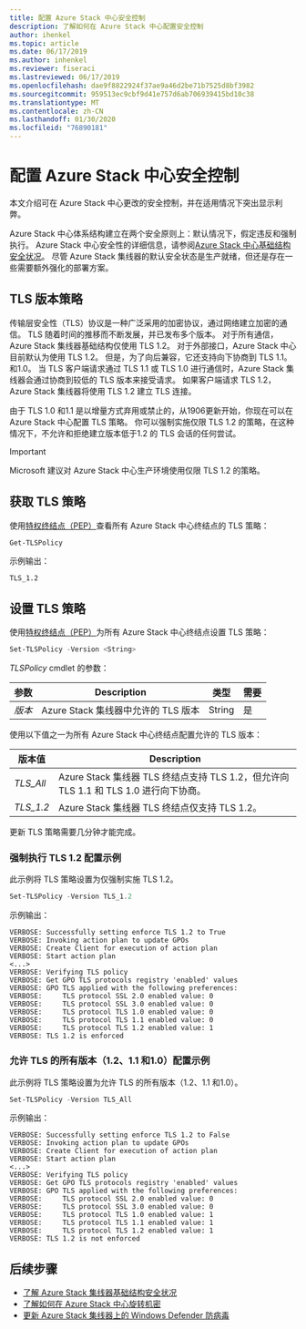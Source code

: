 ```yaml
---
title: 配置 Azure Stack 中心安全控制
description: 了解如何在 Azure Stack 中心配置安全控制
author: ihenkel
ms.topic: article
ms.date: 06/17/2019
ms.author: inhenkel
ms.reviewer: fiseraci
ms.lastreviewed: 06/17/2019
ms.openlocfilehash: dae9f8822924f37ae9a46d2be71b7525d8bf3982
ms.sourcegitcommit: 959513ec9cbf9d41e757d6ab706939415bd10c38
ms.translationtype: MT
ms.contentlocale: zh-CN
ms.lasthandoff: 01/30/2020
ms.locfileid: "76890181"
---
```

# <a name="configure-azure-stack-hub-security-controls"></a>配置 Azure Stack 中心安全控制

本文介绍可在 Azure Stack 中心更改的安全控制，并在适用情况下突出显示利弊。

Azure Stack 中心体系结构建立在两个安全原则上：默认情况下，假定违反和强制执行。 Azure Stack 中心安全性的详细信息，请参阅[Azure Stack 中心基础结构安全状况](azure-stack-security-foundations.md)。 尽管 Azure Stack 集线器的默认安全状态是生产就绪，但还是存在一些需要额外强化的部署方案。

## <a name="tls-version-policy"></a>TLS 版本策略

传输层安全性（TLS）协议是一种广泛采用的加密协议，通过网络建立加密的通信。 TLS 随着时间的推移而不断发展，并已发布多个版本。 对于所有通信，Azure Stack 集线器基础结构仅使用 TLS 1.2。 对于外部接口，Azure Stack 中心目前默认为使用 TLS 1.2。 但是，为了向后兼容，它还支持向下协商到 TLS 1.1。 和1.0。 当 TLS 客户端请求通过 TLS 1.1 或 TLS 1.0 进行通信时，Azure Stack 集线器会通过协商到较低的 TLS 版本来接受请求。 如果客户端请求 TLS 1.2，Azure Stack 集线器将使用 TLS 1.2 建立 TLS 连接。

由于 TLS 1.0 和1.1 是以增量方式弃用或禁止的，从1906更新开始，你现在可以在 Azure Stack 中心配置 TLS 策略。 你可以强制实施仅限 TLS 1.2 的策略，在这种情况下，不允许和拒绝建立版本低于1.2 的 TLS 会话的任何尝试。

> [!IMPORTANT]
> Microsoft 建议对 Azure Stack 中心生产环境使用仅限 TLS 1.2 的策略。

## <a name="get-tls-policy"></a>获取 TLS 策略

使用[特权终结点（PEP）](azure-stack-privileged-endpoint.md)查看所有 Azure Stack 中心终结点的 TLS 策略：

```powershell
Get-TLSPolicy
```

示例输出：

    TLS_1.2

## <a name="set-tls-policy"></a>设置 TLS 策略

使用[特权终结点（PEP）](azure-stack-privileged-endpoint.md)为所有 Azure Stack 中心终结点设置 TLS 策略：

```powershell
Set-TLSPolicy -Version <String>
```

*TLSPolicy* cmdlet 的参数：

| 参数 | Description | 类型 | 需要 |
|---------|---------|---------|---------|
| *版本* | Azure Stack 集线器中允许的 TLS 版本 | String | 是|

使用以下值之一为所有 Azure Stack 中心终结点配置允许的 TLS 版本：

| 版本值 | Description |
|---------|---------|
| *TLS_All* | Azure Stack 集线器 TLS 终结点支持 TLS 1.2，但允许向 TLS 1.1 和 TLS 1.0 进行向下协商。 |
| *TLS_1.2* | Azure Stack 集线器 TLS 终结点仅支持 TLS 1.2。 | 

更新 TLS 策略需要几分钟才能完成。

### <a name="enforce-tls-12-configuration-example"></a>强制执行 TLS 1.2 配置示例

此示例将 TLS 策略设置为仅强制实施 TLS 1.2。

```powershell
Set-TLSPolicy -Version TLS_1.2
```

示例输出：

    VERBOSE: Successfully setting enforce TLS 1.2 to True
    VERBOSE: Invoking action plan to update GPOs
    VERBOSE: Create Client for execution of action plan
    VERBOSE: Start action plan
    <...>
    VERBOSE: Verifying TLS policy
    VERBOSE: Get GPO TLS protocols registry 'enabled' values
    VERBOSE: GPO TLS applied with the following preferences:
    VERBOSE:     TLS protocol SSL 2.0 enabled value: 0
    VERBOSE:     TLS protocol SSL 3.0 enabled value: 0
    VERBOSE:     TLS protocol TLS 1.0 enabled value: 0
    VERBOSE:     TLS protocol TLS 1.1 enabled value: 0
    VERBOSE:     TLS protocol TLS 1.2 enabled value: 1
    VERBOSE: TLS 1.2 is enforced

### <a name="allow-all-versions-of-tls-12-11-and-10-configuration-example"></a>允许 TLS 的所有版本（1.2、1.1 和1.0）配置示例

此示例将 TLS 策略设置为允许 TLS 的所有版本（1.2、1.1 和1.0）。

```powershell
Set-TLSPolicy -Version TLS_All
```

示例输出：

    VERBOSE: Successfully setting enforce TLS 1.2 to False
    VERBOSE: Invoking action plan to update GPOs
    VERBOSE: Create Client for execution of action plan
    VERBOSE: Start action plan
    <...>
    VERBOSE: Verifying TLS policy
    VERBOSE: Get GPO TLS protocols registry 'enabled' values
    VERBOSE: GPO TLS applied with the following preferences:
    VERBOSE:     TLS protocol SSL 2.0 enabled value: 0
    VERBOSE:     TLS protocol SSL 3.0 enabled value: 0
    VERBOSE:     TLS protocol TLS 1.0 enabled value: 1
    VERBOSE:     TLS protocol TLS 1.1 enabled value: 1
    VERBOSE:     TLS protocol TLS 1.2 enabled value: 1
    VERBOSE: TLS 1.2 is not enforced

## <a name="next-steps"></a>后续步骤

- [了解 Azure Stack 集线器基础结构安全状况](azure-stack-security-foundations.md)
- [了解如何在 Azure Stack 中心旋转机密](azure-stack-rotate-secrets.md)
- [更新 Azure Stack 集线器上的 Windows Defender 防病毒](azure-stack-security-av.md)

